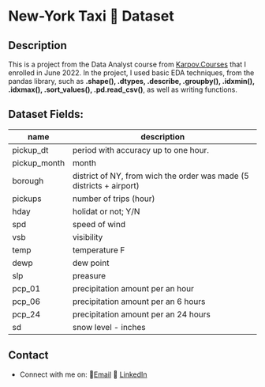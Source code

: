 # New-York Taxi 🚖 Dataset

## Description

This is a project from the Data Analyst course from [Karpov.Courses](https://external.ink?to=/https://karpov.courses/analytics) that I enrolled in June 2022. In the project, I used basic EDA techniques, from the pandas library, such as **.shape(), .dtypes, .describe, .groupby(), .idxmin(), .idxmax(), .sort\_values(), .pd.read\_csv()**, as well as writing functions.

## Dataset Fields:

| name | description |
| ---- | ----------- |
| pickup\_dt | period with accuracy up to one hour. |
| pickup\_month | month |
| borough | district of NY, from wich the order was made (5 districts + airport) |
| pickups | number of trips (hour) |
| hday | holidat or not; Y/N |
| spd | speed of wind |
| vsb | visibility |
| temp | temperature F |
| dewp | dew point |
| slp | preasure |
| pcp\_01 | precipitation amount per an hour |
| pcp\_06 | precipitation amount per an 6 hours |
| pcp\_24 | precipitation amount per an 24 hours |
| sd | snow level - inches |

## Contact

* Connect with me on:
    📜[Email](mailto:alexey.golovin@gmail.com)
    🏦 <a href="https://www.linkedin.com/in/alexey-golovin/">LinkedIn</a>